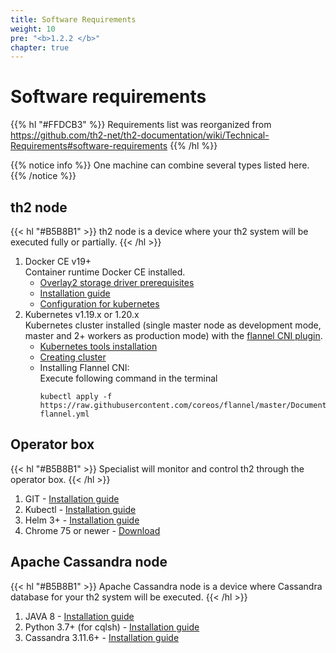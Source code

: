 ```yaml
---
title: Software Requirements
weight: 10
pre: "<b>1.2.2 </b>"
chapter: true
---
```


# Software requirements

{{% hl "#FFDCB3" %}}
Requirements list was reorganized from
https://github.com/th2-net/th2-documentation/wiki/Technical-Requirements#software-requirements
{{% /hl %}}

{{% notice info %}}
One machine can combine several types listed here.
{{% /notice %}}

## th2 node

{{< hl "#B5B8B1" >}}
th2 node is a device where your th2 system will be executed fully or partially.
{{< /hl >}}

1. Docker CE v19+  
   Container runtime Docker CE installed.
   - [Overlay2 storage driver prerequisites](https://docs.docker.com/storage/storagedriver/overlayfs-driver/#prerequisites)
   - [Installation guide](https://docs.docker.com/engine/install/)
   - [Configuration for kubernetes](https://kubernetes.io/docs/setup/production-environment/container-runtimes/#docker)
2. Kubernetes v1.19.x or 1.20.x  
   Kubernetes cluster installed (single master node as development mode, master and 2+ workers as production mode) with the [flannel CNI plugin](https://coreos.com/flannel/docs/latest/kubernetes.html#the-flannel-cni-plugin).
   - [Kubernetes tools installation](https://kubernetes.io/docs/setup/production-environment/tools/kubeadm/install-kubeadm/)
   - [Creating cluster](https://kubernetes.io/docs/setup/production-environment/tools/kubeadm/create-cluster-kubeadm/)
   - Installing Flannel CNI:  
     Execute following command in the terminal
     ```shell
     kubectl apply -f https://raw.githubusercontent.com/coreos/flannel/master/Documentation/kube-flannel.yml
     ```

## Operator box

{{< hl "#B5B8B1" >}}
Specialist will monitor and control th2 through the operator box.
{{< /hl >}}

1. GIT - [Installation guide](https://git-scm.com/book/en/v2/Getting-Started-Installing-Git)
2. Kubectl - [Installation guide](https://kubernetes.io/docs/tasks/tools/)
3. Helm 3+ - [Installation guide](https://helm.sh/docs/intro/install/)
4. Chrome 75 or newer - [Download](https://www.google.com/chrome)


## Apache Cassandra node

{{< hl "#B5B8B1" >}}
Apache Cassandra node is a device where Cassandra database for your th2 system will be executed.
{{< /hl >}}

1. JAVA 8 - [Installation guide](https://www.java.com/en/download/help/download_options.html)
2. Python 3.7+ (for cqlsh) - [Installation guide](https://wiki.python.org/moin/BeginnersGuide/Download)
3. Cassandra 3.11.6+ - [Installation guide](https://cassandra.apache.org/doc/latest/getting_started/installing.html#installing-cassandra)
